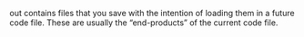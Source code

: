 out contains files that you save with the intention of loading them in a future code file. These are usually the “end-products” of the current code file.
